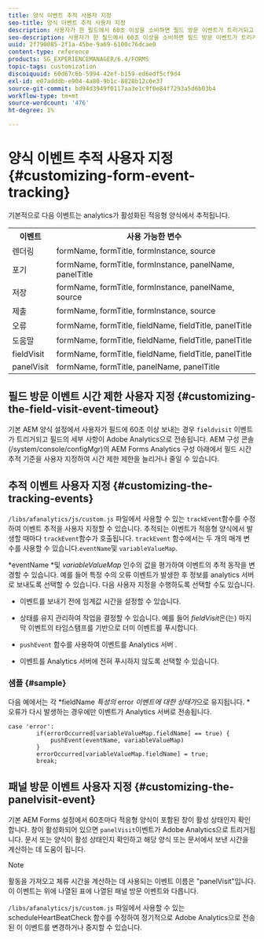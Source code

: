 ```yaml
---
title: 양식 이벤트 추적 사용자 지정
seo-title: 양식 이벤트 추적 사용자 지정
description: 사용자가 한 필드에서 60초 이상을 소비하면 필드 방문 이벤트가 트리거되고 필드의 세부 사항이 Adobe SiteCatalyst으로 전송됩니다.
seo-description: 사용자가 한 필드에서 60초 이상을 소비하면 필드 방문 이벤트가 트리거되고 필드의 세부 사항이 Adobe SiteCatalyst으로 전송됩니다.
uuid: 2f790085-2f1a-45be-9a69-6100c76dcae0
content-type: reference
products: SG_EXPERIENCEMANAGER/6.4/FORMS
topic-tags: customization
discoiquuid: 60d67c6b-5994-42ef-b159-ed6edf5cf9d4
exl-id: e07adddb-e904-4a80-9b1c-8028b12c0e37
source-git-commit: bd94d3949f0117aa3e1c9f0e84f7293a5d6b03b4
workflow-type: tm+mt
source-wordcount: '476'
ht-degree: 1%

---
```


# 양식 이벤트 추적 사용자 지정 {#customizing-form-event-tracking}

기본적으로 다음 이벤트는 analytics가 활성화된 적응형 양식에서 추적됩니다.

<table> 
 <tbody> 
  <tr> 
   <th>이벤트</th> 
   <th>사용 가능한 변수</th> 
  </tr> 
  <tr> 
   <td>렌더링</td> 
   <td>formName, formTitle, formInstance, source</td> 
  </tr> 
  <tr> 
   <td>포기</td> 
   <td>formName, formTitle, formInstance, panelName, panelTitle</td> 
  </tr> 
  <tr> 
   <td>저장</td> 
   <td>formName, formTitle, formInstance, panelName, source</td> 
  </tr> 
  <tr> 
   <td>제출</td> 
   <td>formName, formTitle, formInstance, source</td> 
  </tr> 
  <tr> 
   <td>오류</td> 
   <td>formName, formTitle, fieldName, fieldTitle, panelTitle</td> 
  </tr> 
  <tr> 
   <td>도움말</td> 
   <td>formName, formTitle, fieldName, fieldTitle, panelTitle</td> 
  </tr> 
  <tr> 
   <td>fieldVisit</td> 
   <td>formName, formTitle, fieldName, fieldTitle, panelTitle<br /> </td> 
  </tr> 
  <tr> 
   <td>panelVisit</td> 
   <td>formName, formTitle, panelName, panelTitle</td> 
  </tr> 
 </tbody> 
</table>

## 필드 방문 이벤트 시간 제한 사용자 지정 {#customizing-the-field-visit-event-timeout}

기본 AEM 양식 설정에서 사용자가 필드에 60초 이상 보내는 경우 `fieldvisit` 이벤트가 트리거되고 필드의 세부 사항이 Adobe Analytics으로 전송됩니다. AEM 구성 콘솔(/system/console/configMgr)의 AEM Forms Analytics 구성 아래에서 필드 시간 추적 기준을 사용자 지정하여 시간 제한 제한을 늘리거나 줄일 수 있습니다.

## 추적 이벤트 사용자 지정 {#customizing-the-tracking-events}

`/libs/afanalytics/js/custom.js` 파일에서 사용할 수 있는 `trackEvent`함수를 수정하여 이벤트 추적을 사용자 지정할 수 있습니다. 추적되는 이벤트가 적응형 양식에서 발생할 때마다 `trackEvent`함수가 호출됩니다. `trackEvent` 함수에서는 두 개의 매개 변수를 사용할 수 있습니다.`eventName`및 `variableValueMap`.

*eventName *및 *variableValueMap* 인수의 값을 평가하여 이벤트의 추적 동작을 변경할 수 있습니다. 예를 들어 특정 수의 오류 이벤트가 발생한 후 정보를 analytics 서버로 보내도록 선택할 수 있습니다. 다음 사용자 지정을 수행하도록 선택할 수도 있습니다.

* 이벤트를 보내기 전에 임계값 시간을 설정할 수 있습니다.
* 상태를 유지 관리하여 작업을 결정할 수 있습니다. 예를 들어 *fieldVisit*&#x200B;은(는) 마지막 이벤트의 타임스탬프를 기반으로 더미 이벤트를 푸시합니다.
* `pushEvent` 함수를 사용하여 이벤트를 Analytics 서버 *.*

* 이벤트를 Analytics 서버에 전혀 푸시하지 않도록 선택할 수 있습니다.

### 샘플 {#sample}

다음 예에서는 각 *fieldName *특성의* error *이벤트에 대한 상태가*&#x200B;으로 유지됩니다. *오류가 다시 발생하는 경우에만 이벤트가 Analytics 서버로 전송됩니다.

```
case 'error':
        if(errorOccurred[variableValueMap.fieldName] == true) {
            pushEvent(eventName, variableValueMap)
        }
        errorOccurred[variableValueMap.fieldName] = true;
        break;
```

## 패널 방문 이벤트 사용자 지정 {#customizing-the-panelvisit-event}

기본 AEM Forms 설정에서 60초마다 적응형 양식이 포함된 창이 활성 상태인지 확인합니다. 창이 활성화되어 있으면 `panelVisit`이벤트가 Adobe Analytics으로 트리거됩니다. 문서 또는 양식이 활성 상태인지 확인하고 해당 양식 또는 문서에서 보낸 시간을 계산하는 데 도움이 됩니다.

>[!NOTE]
>
>활동을 가져오고 체류 시간을 계산하는 데 사용되는 이벤트 이름은 &quot;panelVisit&quot;입니다. 이 이벤트는 위에 나열된 표에 나열된 패널 방문 이벤트와 다릅니다.

`/libs/afanalytics/js/custom.js` 파일에서 사용할 수 있는 scheduleHeartBeatCheck 함수를 수정하여 정기적으로 Adobe Analytics으로 전송된 이 이벤트를 변경하거나 중지할 수 있습니다.
